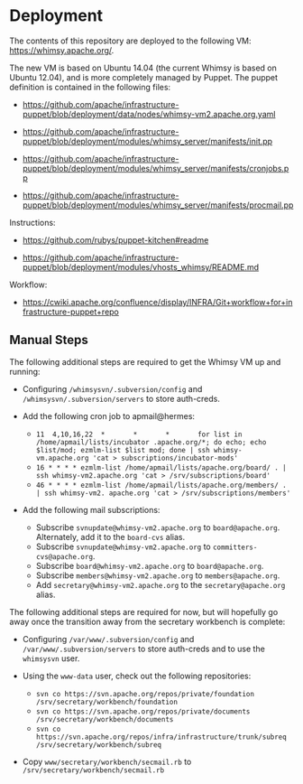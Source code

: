 Deployment
==========

The contents of this repository are deployed to the following VM:
https://whimsy.apache.org/.

The new VM is based on Ubuntu 14.04 (the current Whimsy is based on Ubuntu
12.04), and is more completely managed by Puppet.  The puppet definition is
contained in the following files:

 * https://github.com/apache/infrastructure-puppet/blob/deployment/data/nodes/whimsy-vm2.apache.org.yaml

 * https://github.com/apache/infrastructure-puppet/blob/deployment/modules/whimsy_server/manifests/init.pp

 * https://github.com/apache/infrastructure-puppet/blob/deployment/modules/whimsy_server/manifests/cronjobs.pp

 * https://github.com/apache/infrastructure-puppet/blob/deployment/modules/whimsy_server/manifests/procmail.pp

Instructions:

 * https://github.com/rubys/puppet-kitchen#readme

 * https://github.com/apache/infrastructure-puppet/blob/deployment/modules/vhosts_whimsy/README.md

Workflow:

 * https://cwiki.apache.org/confluence/display/INFRA/Git+workflow+for+infrastructure-puppet+repo
 
Manual Steps
------------

The following additional steps are required to get the Whimsy VM up and running:

 * Configuring `/whimsysvn/.subversion/config` and `/whimsysvn/.subversion/servers` to store auth-creds.

 * Add the following cron job to apmail@hermes:
     * `11  4,10,16,22  *       *       *       for list in /home/apmail/lists/incubator
.apache.org/*; do echo; echo $list/mod; ezmlm-list $list mod; done | ssh whimsy-
vm.apache.org 'cat > subscriptions/incubator-mods'`
     * `16 * * * * ezmlm-list /home/apmail/lists/apache.org/board/ . | ssh whimsy-vm2.apache.org 'cat > /srv/subscriptions/board'`
     * `46 * * * * ezmlm-list /home/apmail/lists/apache.org/members/ . | ssh whimsy-vm2.
apache.org 'cat > /srv/subscriptions/members'`

 * Add the following mail subscriptions:
    * Subscribe `svnupdate@whimsy-vm2.apache.org` to `board@apache.org`.
      Alternately, add it to the `board-cvs` alias.
    * Subscribe `svnupdate@whimsy-vm2.apache.org` to 
      `committers-cvs@apache.org`.
    * Subscribe `board@whimsy-vm2.apache.org` to `board@apache.org`.
    * Subscribe `members@whimsy-vm2.apache.org` to `members@apache.org`.
    * Add `secretary@whimsy-vm2.apache.org` to the `secretary@apache.org`
      alias.

The following additional steps are required for now, but will hopefully go
away once the transition away from the secretary workbench is complete:

 * Configuring `/var/www/.subversion/config` and
   `/var/www/.subversion/servers` to store auth-creds and to use the
   `whimsysvn` user.

 * Using the `www-data` user, check out the following repositories:
   * `svn co https://svn.apache.org/repos/private/foundation /srv/secretary/workbench/foundation`
   * `svn co https://svn.apache.org/repos/private/documents /srv/secretary/workbench/documents`
   * `svn co https://svn.apache.org/repos/infra/infrastructure/trunk/subreq /srv/secretary/workbench/subreq`

 * Copy `www/secretary/workbench/secmail.rb` to
   `/srv/secretary/workbench/secmail.rb`
